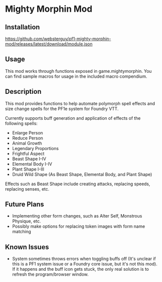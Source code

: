 # Mighty Morphin Mod
## Installation

https://github.com/websterguy/pf1-mighty-morphin-mod/releases/latest/download/module.json

## Usage

This mod works through functions exposed in game.mightymorphin. You can find sample macros for usage in the included macro compendium.

## Description

This mod provides functions to help automate polymorph spell effects and size change spells for the PF1e system for Foundry VTT.

Currently supports buff generation and application of effects of the following spells:
* Enlarge Person
* Reduce Person
* Animal Growth
* Legendary Proportions
* Frightful Aspect
* Beast Shape I-IV
* Elemental Body I-IV
* Plant Shape I-III
* Druid Wild Shape (As Beast Shape, Elemental Body, and Plant Shape)

Effects such as Beast Shape include creating attacks, replacing speeds, replacing senses, etc.

## Future Plans

* Implementing other form changes, such as Alter Self, Monstrous Physique, etc.
* Possibly make options for replacing token images with form name matching

## Known Issues

* System sometimes throws errors when toggling buffs off (It's unclear if this is a PF1 system issue or a Foundry core issue, but it's not this mod). If it happens and the buff icon gets stuck, the only real solution is to refresh the program/browser window.
